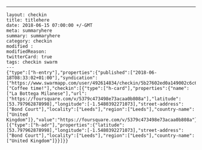 ---
    layout: checkin
    title: titlehere
    date: 2018-06-15 07:00:00 +/-GMT
    meta: summaryhere
    summary: summaryhere
    category: checkin
    modified :
    modifiedReason:
    twitterCard: true
    tags: checkin swarm
    ---
    {"type":["h-entry"],"properties":{"published":["2018-06-18T08:33:02+01:00"],"syndication":["https://www.swarmapp.com/user/492614834/checkin/5b27602ed0a149002c6c6103"],"content":["Coffee time!"],"checkin":[{"type":["h-card"],"properties":{"name":["La Bottega Milanese"],"url":["https://foursquare.com/v/5379c473498e73acaa0b808a"],"latitude":[53.797962878998],"longitude":[-1.5480392271073],"street-address":["Bond Court"],"locality":["Leeds"],"region":["Leeds"],"country-name":["United Kingdom"]},"value":"https://foursquare.com/v/5379c473498e73acaa0b808a"}],"location":[{"type":["h-adr"],"properties":{"latitude":[53.797962878998],"longitude":[-1.5480392271073],"street-address":["Bond Court"],"locality":["Leeds"],"region":["Leeds"],"country-name":["United Kingdom"]}}]}}